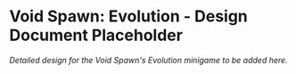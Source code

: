 # Void Spawn: Evolution - Design Document Placeholder

*Detailed design for the Void Spawn's Evolution minigame to be added here.*
